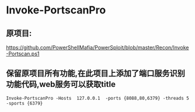 # Invoke-PortscanPro
## 原项目:
https://github.com/PowerShellMafia/PowerSploit/blob/master/Recon/Invoke-Portscan.ps1

## 保留原项目所有功能,在此项目上添加了端口服务识别功能代码,web服务可以获取title
`Invoke-PortscanPro -Hosts  127.0.0.1  -ports {8088,80,6379} -threads 5 -sports {6379}`

